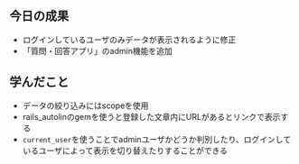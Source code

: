 ## 今日の成果

- ログインしているユーザのみデータが表示されるように修正
- 「質問・回答アプリ」のadmin機能を追加


## 学んだこと

- データの絞り込みにはscopeを使用
- rails_autolinのgemを使うと登録した文章内にURLがあるとリンクで表示する
- `current_user`を使うことでadminユーザかどうか判別したり、ログインしているユーザによって表示を切り替えたりすることができる

